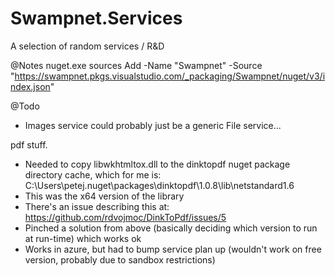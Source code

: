 # Swampnet.Services
A selection of random services / R&amp;D


@Notes
nuget.exe sources Add -Name "Swampnet" -Source "https://swampnet.pkgs.visualstudio.com/_packaging/Swampnet/nuget/v3/index.json"

@Todo
- Images service could probably just be a generic File service...


pdf stuff.
- Needed to copy libwkhtmltox.dll to the dinktopdf nuget package directory cache, which for me is: C:\Users\petej\.nuget\packages\dinktopdf\1.0.8\lib\netstandard1.6
- This was the x64 version of the library
- There's an issue describing this at: https://github.com/rdvojmoc/DinkToPdf/issues/5
- Pinched a solution from above (basically deciding which version to run at run-time) which works ok
- Works in azure, but had to bump service plan up (wouldn't work on free version, probably due to sandbox restrictions)
